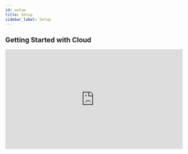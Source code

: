 ```yaml
---
id: setup
title: Setup
sidebar_label: Setup
---
```


## Getting Started with Cloud
<iframe width="560" height="315" src="https://www.youtube.com/embed/wdUVzK_KDeQ?rel=0" frameborder="0" allow="accelerometer; autoplay; encrypted-media; gyroscope; picture-in-picture" allowFullScreen></iframe>
